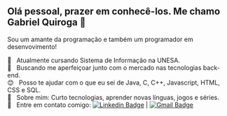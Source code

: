 ## Olá pessoal, prazer em conhecê-los. Me chamo Gabriel Quiroga 👋

Sou um amante da programação e também um programador em desenvovimento!

 :book:  &nbsp; Atualmente cursando Sistema de Informação na UNESA.
 <br/> :purple_heart: &nbsp; Buscando me aperfeiçoar junto com o mercado nas tecnologias back-end.
 <br/> :blush: &nbsp; Posso te ajudar com o que eu sei de Java, C, C++, Javascript, HTML, CSS e SQL.
 <br/> 💬  &nbsp; Sobre mim: Curto tecnologias, aprender novas línguas, jogos e séries.
 <br/> :email: &nbsp; Entre em contato comigo: [![Linkedin Badge](https://img.shields.io/badge/-GabrielQuiroga-blue?style=flat-square&logo=Linkedin&logoColor=white&link=https://www.linkedin.com/in/gabriel-quiroga-1b160b152/)](https://www.linkedin.com/in/gabriel-quiroga-1b160b152/) 
| 
[![Gmail Badge](https://img.shields.io/badge/-gb.quiroga20@gmail.com-c14438?style=flat-square&logo=Gmail&logoColor=white&link=mailto:gb.quiroga20@gmail.com)](mailto:gb.quiroga20@gmail.com)
